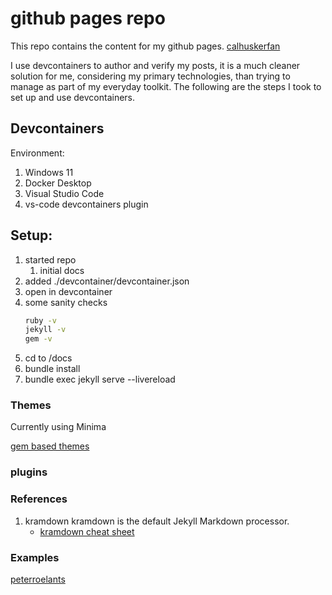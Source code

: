 # github pages repo

This repo contains the content for my github pages. [calhuskerfan](https://calhuskerfan.github.io/)

I use devcontainers to author and verify my posts, it is a much cleaner solution for me, considering my primary technologies, than trying to manage as part of my everyday toolkit.  The following are the steps I took to set up and use devcontainers.

## Devcontainers

Environment:
1. Windows 11
1. Docker Desktop
1. Visual Studio Code
1. vs-code devcontainers plugin

## Setup:

1. started repo
    1. initial docs
1. added ./devcontainer/devcontainer.json
1. open in devcontainer
1. some sanity checks
    ```bash
    ruby -v
    jekyll -v
    gem -v
    ```
1. cd to /docs
1. bundle install
1. bundle exec jekyll serve --livereload

### Themes

Currently using Minima

[gem based themes](https://jekyllrb.com/docs/themes/#understanding-gem-based-themes)

### plugins

### References

1. kramdown kramdown is the default Jekyll Markdown processor.
    - [kramdown cheat sheet](https://dieghernan.github.io/chulapa-101/cheatsheets/02-kramdown-cheat-sheet)


### Examples
[peterroelants](https://peterroelants.github.io/)
